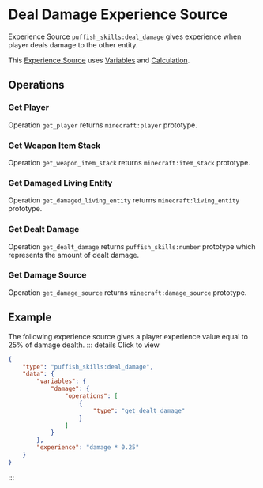 # Deal Damage Experience Source

Experience Source `puffish_skills:deal_damage` gives experience when player deals damage to the other entity.

This [Experience Source](/creators/configuration/experience-sources/experience-source) uses [Variables](/creators/configuration/calculations/variables) and [Calculation](/creators/configuration/calculations/calculation).


## Operations

### Get Player

Operation `get_player` returns `minecraft:player` prototype.

### Get Weapon Item Stack

Operation `get_weapon_item_stack` returns `minecraft:item_stack` prototype.

### Get Damaged Living Entity

Operation `get_damaged_living_entity` returns `minecraft:living_entity` prototype.

### Get Dealt Damage

Operation `get_dealt_damage` returns `puffish_skills:number` prototype which represents the amount of dealt damage.

### Get Damage Source

Operation `get_damage_source` returns `minecraft:damage_source` prototype.


## Example

The following experience source gives a player experience value equal to 25% of damage dealth.
::: details Click to view
```json
{
	"type": "puffish_skills:deal_damage",
	"data": {
		"variables": {
			"damage": {
				"operations": [
					{
						"type": "get_dealt_damage"
					}
				]
			}
		},
		"experience": "damage * 0.25"
	}
}
```
:::